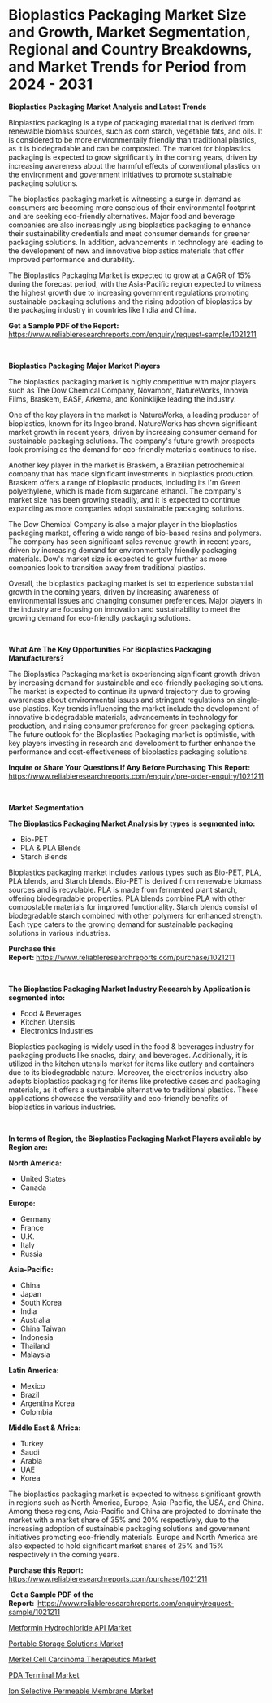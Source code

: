 <p><h1>Bioplastics Packaging Market Size and Growth, Market Segmentation, Regional and Country Breakdowns, and Market Trends for Period from 2024 -  2031</h1></p><p><strong>Bioplastics Packaging Market Analysis and Latest Trends</strong></p>
<p><p>Bioplastics packaging is a type of packaging material that is derived from renewable biomass sources, such as corn starch, vegetable fats, and oils. It is considered to be more environmentally friendly than traditional plastics, as it is biodegradable and can be composted. The market for bioplastics packaging is expected to grow significantly in the coming years, driven by increasing awareness about the harmful effects of conventional plastics on the environment and government initiatives to promote sustainable packaging solutions.</p><p>The bioplastics packaging market is witnessing a surge in demand as consumers are becoming more conscious of their environmental footprint and are seeking eco-friendly alternatives. Major food and beverage companies are also increasingly using bioplastics packaging to enhance their sustainability credentials and meet consumer demands for greener packaging solutions. In addition, advancements in technology are leading to the development of new and innovative bioplastics materials that offer improved performance and durability.</p><p>The Bioplastics Packaging Market is expected to grow at a CAGR of 15% during the forecast period, with the Asia-Pacific region expected to witness the highest growth due to increasing government regulations promoting sustainable packaging solutions and the rising adoption of bioplastics by the packaging industry in countries like India and China.</p></p>
<p><strong>Get a Sample PDF of the Report:&nbsp;</strong> <a href="https://www.reliableresearchreports.com/enquiry/request-sample/1021211">https://www.reliableresearchreports.com/enquiry/request-sample/1021211</a></p>
<p>&nbsp;</p>
<p><strong>Bioplastics Packaging Major Market Players</strong></p>
<p><p>The bioplastics packaging market is highly competitive with major players such as The Dow Chemical Company, Novamont, NatureWorks, Innovia Films, Braskem, BASF, Arkema, and Koninklijke leading the industry. </p><p>One of the key players in the market is NatureWorks, a leading producer of bioplastics, known for its Ingeo brand. NatureWorks has shown significant market growth in recent years, driven by increasing consumer demand for sustainable packaging solutions. The company's future growth prospects look promising as the demand for eco-friendly materials continues to rise.</p><p>Another key player in the market is Braskem, a Brazilian petrochemical company that has made significant investments in bioplastics production. Braskem offers a range of bioplastic products, including its I'm Green polyethylene, which is made from sugarcane ethanol. The company's market size has been growing steadily, and it is expected to continue expanding as more companies adopt sustainable packaging solutions.</p><p>The Dow Chemical Company is also a major player in the bioplastics packaging market, offering a wide range of bio-based resins and polymers. The company has seen significant sales revenue growth in recent years, driven by increasing demand for environmentally friendly packaging materials. Dow's market size is expected to grow further as more companies look to transition away from traditional plastics.</p><p>Overall, the bioplastics packaging market is set to experience substantial growth in the coming years, driven by increasing awareness of environmental issues and changing consumer preferences. Major players in the industry are focusing on innovation and sustainability to meet the growing demand for eco-friendly packaging solutions.</p></p>
<p>&nbsp;</p>
<p><strong>What Are The Key Opportunities For Bioplastics Packaging Manufacturers?</strong></p>
<p><p>The Bioplastics Packaging market is experiencing significant growth driven by increasing demand for sustainable and eco-friendly packaging solutions. The market is expected to continue its upward trajectory due to growing awareness about environmental issues and stringent regulations on single-use plastics. Key trends influencing the market include the development of innovative biodegradable materials, advancements in technology for production, and rising consumer preference for green packaging options. The future outlook for the Bioplastics Packaging market is optimistic, with key players investing in research and development to further enhance the performance and cost-effectiveness of bioplastics packaging solutions.</p></p>
<p><strong>Inquire or Share Your Questions If Any Before Purchasing This Report:</strong> <a href="https://www.reliableresearchreports.com/enquiry/pre-order-enquiry/1021211">https://www.reliableresearchreports.com/enquiry/pre-order-enquiry/1021211</a></p>
<p>&nbsp;</p>
<p><strong>Market Segmentation</strong></p>
<p><strong>The Bioplastics Packaging Market Analysis by types is segmented into:</strong></p>
<p><ul><li>Bio-PET</li><li>PLA & PLA Blends</li><li>Starch Blends</li></ul></p>
<p><p>Bioplastics packaging market includes various types such as Bio-PET, PLA, PLA blends, and Starch blends. Bio-PET is derived from renewable biomass sources and is recyclable. PLA is made from fermented plant starch, offering biodegradable properties. PLA blends combine PLA with other compostable materials for improved functionality. Starch blends consist of biodegradable starch combined with other polymers for enhanced strength. Each type caters to the growing demand for sustainable packaging solutions in various industries.</p></p>
<p><strong>Purchase this Report:&nbsp;</strong><a href="https://www.reliableresearchreports.com/purchase/1021211">https://www.reliableresearchreports.com/purchase/1021211</a></p>
<p>&nbsp;</p>
<p><strong>The Bioplastics Packaging Market Industry Research by Application is segmented into:</strong></p>
<p><ul><li>Food & Beverages</li><li>Kitchen Utensils</li><li>Electronics Industries</li></ul></p>
<p><p>Bioplastics packaging is widely used in the food & beverages industry for packaging products like snacks, dairy, and beverages. Additionally, it is utilized in the kitchen utensils market for items like cutlery and containers due to its biodegradable nature. Moreover, the electronics industry also adopts bioplastics packaging for items like protective cases and packaging materials, as it offers a sustainable alternative to traditional plastics. These applications showcase the versatility and eco-friendly benefits of bioplastics in various industries.</p></p>
<p>&nbsp;</p>
<p><strong>In terms of Region, the Bioplastics Packaging Market Players available by Region are:</strong></p>
<p>
    <p> <strong> North America: </strong>
        <ul>
            <li>United States</li>
            <li>Canada</li>
        </ul>
        </p> 
    <p> <strong> Europe: </strong>
        <ul>
            <li>Germany</li>
            <li>France</li>
            <li>U.K.</li>
            <li>Italy</li>
            <li>Russia</li>
        </ul>
        </p> 
    <p> <strong> Asia-Pacific: </strong>
        <ul>
            <li>China</li>
            <li>Japan</li>
            <li>South Korea</li>
            <li>India</li>
            <li>Australia</li>
            <li>China Taiwan</li>
            <li>Indonesia</li>
            <li>Thailand</li>
            <li>Malaysia</li>
        </ul>
        </p> 
    <p> <strong> Latin America: </strong>
        <ul>
            <li>Mexico</li>
            <li>Brazil</li>
            <li>Argentina Korea</li>
            <li>Colombia</li>
        </ul>
        </p> 
    <p> <strong> Middle East & Africa: </strong>
        <ul>
            <li>Turkey</li>
            <li>Saudi</li>
            <li>Arabia</li>
            <li>UAE</li>
            <li>Korea</li>
        </ul>
    </p>
    </p>
<p><p>The bioplastics packaging market is expected to witness significant growth in regions such as North America, Europe, Asia-Pacific, the USA, and China. Among these regions, Asia-Pacific and China are projected to dominate the market with a market share of 35% and 20% respectively, due to the increasing adoption of sustainable packaging solutions and government initiatives promoting eco-friendly materials. Europe and North America are also expected to hold significant market shares of 25% and 15% respectively in the coming years.</p></p>
<p><strong>Purchase this Report: </strong><a href="https://www.reliableresearchreports.com/purchase/1021211">https://www.reliableresearchreports.com/purchase/1021211</a></p>
<p>&nbsp;<strong>Get a Sample PDF of the Report:&nbsp;&nbsp;</strong><a href="https://www.reliableresearchreports.com/enquiry/request-sample/1021211">https://www.reliableresearchreports.com/enquiry/request-sample/1021211</a></p>
<p><strong></strong></p>
<p><p><a href="https://issuu.com/reportprime-2/docs/metformin-hydrochloride-api-market-size-2030.pptx">Metformin Hydrochloride API Market</a></p><p><a href="https://medium.com/@kathrynlynch04/decoding-portable-storage-solutions-market-metrics-market-share-trends-and-growth-patterns-9f618b11029c">Portable Storage Solutions Market</a></p><p><a href="https://issuu.com/reportprime-2/docs/merkel-cell-carcinoma-therapeutics-market-size-203">Merkel Cell Carcinoma Therapeutics Market</a></p><p><a href="https://medium.com/@kathrynlynch04/pda-terminal-market-trends-and-market-analysis-forecasted-for-period-2024-2031-344183e6fb37">PDA Terminal Market</a></p><p><a href="https://github.com/beatblasta/Market-Research-Report-List-1/blob/main/ion-selective-permeable-membrane-market.md">Ion Selective Permeable Membrane Market</a></p></p>